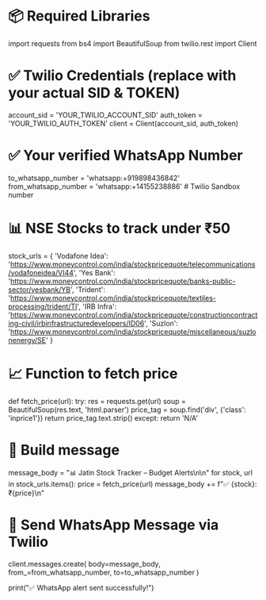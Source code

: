 # 📦 Required Libraries
import requests
from bs4 import BeautifulSoup
from twilio.rest import Client

# ✅ Twilio Credentials (replace with your actual SID & TOKEN)
account_sid = 'YOUR_TWILIO_ACCOUNT_SID'
auth_token = 'YOUR_TWILIO_AUTH_TOKEN'
client = Client(account_sid, auth_token)

# ✅ Your verified WhatsApp Number
to_whatsapp_number = 'whatsapp:+919898436842'
from_whatsapp_number = 'whatsapp:+14155238886'  # Twilio Sandbox number

# 📊 NSE Stocks to track under ₹50
stock_urls = {
    'Vodafone Idea': 'https://www.moneycontrol.com/india/stockpricequote/telecommunications/vodafoneidea/VI44',
    'Yes Bank': 'https://www.moneycontrol.com/india/stockpricequote/banks-public-sector/yesbank/YB',
    'Trident': 'https://www.moneycontrol.com/india/stockpricequote/textiles-processing/trident/TI',
    'IRB Infra': 'https://www.moneycontrol.com/india/stockpricequote/constructioncontracting-civil/irbinfrastructuredevelopers/ID06',
    'Suzlon': 'https://www.moneycontrol.com/india/stockpricequote/miscellaneous/suzlonenergy/SE'
}

# 📈 Function to fetch price
def fetch_price(url):
    try:
        res = requests.get(url)
        soup = BeautifulSoup(res.text, 'html.parser')
        price_tag = soup.find('div', {'class': 'inprice1'})
        return price_tag.text.strip()
    except:
        return 'N/A'

# 🔔 Build message
message_body = "📊 Jatin Stock Tracker – Budget Alerts\n\n"
for stock, url in stock_urls.items():
    price = fetch_price(url)
    message_body += f"✅ {stock}: ₹{price}\n"

# 🚀 Send WhatsApp Message via Twilio
client.messages.create(
    body=message_body,
    from_=from_whatsapp_number,
    to=to_whatsapp_number
)

print("✅ WhatsApp alert sent successfully!")
